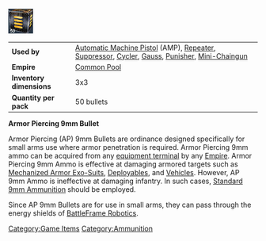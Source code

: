 ![](../images/ap9mmbullet.jpg "ap9mmbullet.jpg")

|                          |                                                                                                                                                                                                                                                                                                      |
| ------------------------ | ---------------------------------------------------------------------------------------------------------------------------------------------------------------------------------------------------------------------------------------------------------------------------------------------------- |
| **Used by**              | [Automatic Machine Pistol](../weapons/Automatic_Machine_Pistol.md) (AMP), [Repeater](../weapons/Repeater.md), [Suppressor](../weapons/Suppressor.md), [Cycler](../weapons/Cycler.md), [Gauss](../weapons/Gauss.md), [Punisher](../weapons/Punisher.md), [Mini-Chaingun](../weapons/Mini-Chaingun.md) |
| **Empire**               | [Common Pool](../terminology/Common_Pool.md)                                                                                                                                                                                                                                                         |
| **Inventory dimensions** | 3x3                                                                                                                                                                                                                                                                                                  |
| **Quantity per pack**    | 50 bullets                                                                                                                                                                                                                                                                                           |

**Armor Piercing 9mm Bullet**

Armor Piercing (AP) 9mm Bullets are ordinance designed specifically for
small arms use where armor penetration is required. Armor Piercing 9mm
ammo can be acquired from any [equipment
terminal](equipment_terminal.md) by any
[Empire](../terminology/Empire.md). Armor Piercing 9mm Ammo is effective at
damaging armored targets such as [Mechanized Armor
Exo-Suits](armor/Armor_Index.md),
[Deployables](../weapons/Adaptive_Construction_Engine.md), and
[Vehicles](category:_Vehicles.md). However, AP 9mm Ammo is
ineffective at damaging infantry. In such cases, [Standard 9mm
Ammunition](9mm_Bullet.md) should be employed.

Since AP 9mm Bullets are for use in small arms, they can pass through
the energy shields of [BattleFrame
Robotics](../vehicles/BattleFrame_Robotics.md).

[Category:Game Items](../Category:Game_Items.md)
[Category:Ammunition](../Category:Ammunition.md)

